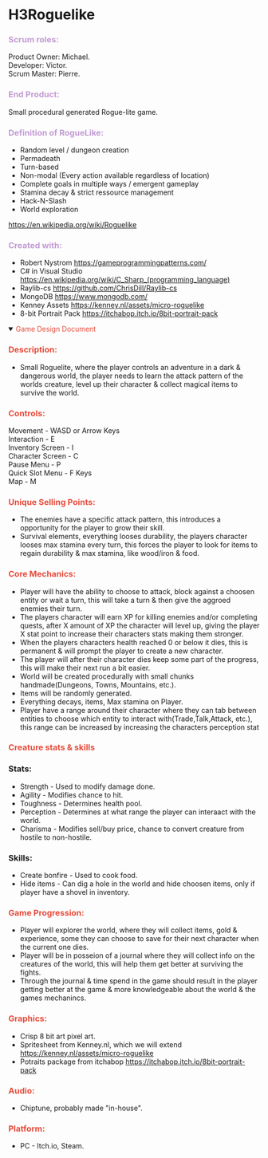 # H3Roguelike
### <span style="color:#C39BD3 ">Scrum roles:</span>

Product Owner: Michael.</br>
Developer: Victor.</br>
Scrum Master: Pierre.

### <span style="color:#C39BD3 ">End Product:</span>

Small procedural generated Rogue-lite game.

### <span style="color:#C39BD3 ">Definition of RogueLike:</span>

* Random level / dungeon creation
* Permadeath
* Turn-based
* Non-modal (Every action available regardless of location)
* Complete goals in multiple ways / emergent gameplay
* Stamina decay & strict ressource management
* Hack-N-Slash
* World exploration

https://en.wikipedia.org/wiki/Roguelike

### <span style="color:#C39BD3 ">Created with:</span>
* Robert Nystrom https://gameprogrammingpatterns.com/
* C# in Visual Studio https://en.wikipedia.org/wiki/C_Sharp_(programming_language)
* Raylib-cs https://github.com/ChrisDill/Raylib-cs
* MongoDB https://www.mongodb.com/
* Kenney Assets https://kenney.nl/assets/micro-roguelike
* 8-bit Portrait Pack https://itchabop.itch.io/8bit-portrait-pack


<details open><summary><span style="color:#E74C3C ">Game Design Document</span></summary>

### <span style="color:#E74C3C ">Description:</span>
* Small Roguelite, where the player controls an adventure in a dark & dangerous world,
the player needs to learn the attack pattern of the worlds creature, level up their character & collect magical items to survive the world.

### <span style="color:#E74C3C ">Controls:</span>
Movement - WASD or Arrow Keys</br>
Interaction - E</br>
Inventory Screen - I</br>
Character Screen - C</br>
Pause Menu - P</br>
Quick Slot Menu - F Keys</br>
Map - M</br>

### <span style="color:#E74C3C ">Unique Selling Points:</span>
* The enemies have a specific attack pattern, this introduces a opportunity for the player to grow their skill.</br>
* Survival elements, everything looses durability, the players character looses max stamina every turn, this forces the player to look for items to regain durability & max stamina, like wood/iron & food.</br>

### <span style="color:#E74C3C ">Core Mechanics:</span>
* Player will have the ability to choose to attack, block against a choosen entity or wait a turn, 
this will take a turn & then give the aggroed enemies their turn.</br>
* The players character will earn XP for killing enemies and/or completing quests, after X amount of XP the character will level up, giving the player X stat point to increase their characters stats making them stronger.</br>
* When the players characters health reached 0 or below it dies, this is permanent & will prompt the player to create a new character.</br>
* The player will after their character dies keep some part of the progress, this will make their next run a bit easier.</br>
* World will be created procedurally with small chunks handmade(Dungeons, Towns, Mountains, etc.).</br>
* Items will be randomly generated.</br>
* Everything decays, items, Max stamina on Player.</br>
* Player have a range around their character where they can tab between entities to choose which entity to interact with(Trade,Talk,Attack, etc.),
this range can be increased by increasing the characters perception stat</br>

### <span style="color:#E74C3C ">Creature stats & skills</span>
### Stats:
* Strength - Used to modify damage done.
* Agility - Modifies chance to hit.
* Toughness - Determines health pool.
* Perception - Determines at what range the player can interaact with the world.
* Charisma - Modifies sell/buy price, chance to convert creature from hostile to non-hostile.
### Skills:
* Create bonfire - Used to cook food.
* Hide items - Can dig a hole in the world and hide choosen items, only if player have a shovel in inventory.

### <span style="color:#E74C3C ">Game Progression:</span>
* Player will explorer the world, where they will collect items, gold & experience, some they can choose to save for their next character when the current one dies.</br>
* Player will be in posseion of a journal where they will collect info on the creatures of the world, this will help them get better at surviving the fights.</br>
* Through the journal & time spend in the game should result in the player getting better at the game & more knowledgeable about the world & the games mechanincs.</br>

### <span style="color:#E74C3C ">Graphics:</span>
* Crisp 8 bit art pixel art.</br>
* Spritesheet from Kenney.nl, which we will extend https://kenney.nl/assets/micro-roguelike</br>
* Potraits package from itchabop https://itchabop.itch.io/8bit-portrait-pack</br>

### <span style="color:#E74C3C ">Audio:</span>
* Chiptune, probably made "in-house".

### <span style="color:#E74C3C ">Platform:</span>
* PC - Itch.io, Steam.

</details>

